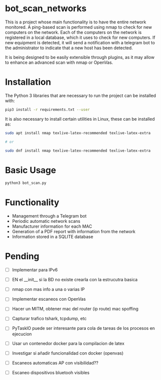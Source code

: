 # bot_scan_networks


This is a project whose main functionality is to have the entire network monitored. A ping-based scan is performed using nmap to check for new computers on the network. Each of the computers on the network is registered in a local database, which it uses to check for new computers. If new equipment is detected, it will send a notification with a telegram bot to the administrator to indicate that a new host has been detected.


It is being designed to be easily extensible through plugins, as it may allow to enhance an advanced scan with nmap or OpenVas.




# Installation


The Python 3 libraries that are necessary to run the project can be installed with:

```bash
pip3 install -r requirements.txt --user
```

It is also necessary to install certain utilities in Linux, these can be installed as:

```bash
sudo apt install nmap texlive-latex-recommended texlive-latex-extra

# or

sudo dnf install nmap texlive-latex-recommended texlive-latex-extra
```


# Basic Usage



```python
python3 bot_scan.py
```


# Functionality


- Management through a Telegram bot
- Periodic automatic network scans
- Manufacturer information for each MAC
- Generation of a PDF report with information from the network
- Information stored in a SQLITE database



# Pending


- [ ] Implementar para IPv6
- [ ] EN el \_\_init\_\_ si la BD no existe crearla con la estrucutra basica

- [ ] nmap con mas info a una o varias IP
- [ ] Implementar escaneos con OpenVas
- [ ] Hacer un MITM, obtener mac del router (ip route) mac spoffing
- [ ] Capturar trafico tshark, tcpdump, etc
- [ ] PyTaskIO puede ser interesante para cola de tareas de los procesos en ejecucion
- [ ] Usar un contenedor docker para la compilacion de latex
- [ ] Investigar si añadir funcionalidad con docker (openvas)
- [ ] Escaneos automaticas AP con visibilidad??
- [ ] Escaneo dispositivos bluetooh visibles


